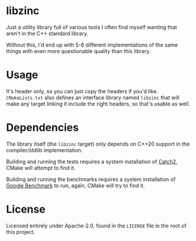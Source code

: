 # libzinc

Just a utility library full of various tools I often find myself wanting that aren't in the C++ standard library.

Without this, I'd end up with 5-6 different implementations of the same things with even more questionable quality than
this library.

# Usage

It's header only, so you can just copy the headers if you'd like.
`CMakeLists.txt` also defines an interface library named `libzinc`
that will make any target linking it include the right headers, so that's usable as well.

# Dependencies

The library itself (the `libzinc` target) only depends on C++20 support in the compiler/stdlib implementation.

Building and running the tests requires a system installation of [Catch2](https://github.com/catchorg/Catch2), CMake
will attempt to find it.

Building and running the benchmarks requires a system installation
of [Google Benchmark](https://github.com/google/benchmark)
to run, again, CMake will try to find it.

# License

Licensed entirely under Apache-2.0, found in the `LICENSE` file in the root of this project.
